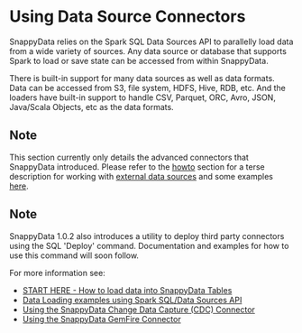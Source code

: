 # Using Data Source Connectors

SnappyData relies on the Spark SQL Data Sources API to parallelly load data from a wide variety of sources. Any data source or database that supports Spark to load or save state can be accessed from within SnappyData. 

There is built-in support for many data sources as well as data formats. Data can be accessed from S3, file system, HDFS, Hive, RDB, etc. And the loaders have built-in support to handle CSV, Parquet, ORC, Avro, JSON, Java/Scala Objects, etc as the data formats.

## Note
This section currently only details the advanced connectors that SnappyData introduced. Please refer to the [howto](../how-to) section for a terse description for working with [external data sources](../howto/load_data_into_snappydata_tables.md) and some examples [here](../howto/load_data_from_external_data_stores.md). 

## Note
SnappyData 1.0.2 also introduces a utility to deploy third party connectors using the SQL 'Deploy' command. Documentation and examples for how to use this command will soon follow. 


For more information see:
* [START HERE - How to load data into SnappyData Tables](../howto/load_data_into_snappydata_tables.md)
* [Data Loading examples using Spark SQL/Data Sources API](../howto/load_data_from_external_data_stores.md)
* [Using the SnappyData Change Data Capture (CDC) Connector](cdc_connector.md)
* [Using the SnappyData GemFire Connector](gemfire_connector.md)
